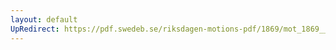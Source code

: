 ```yaml
---
layout: default
UpRedirect: https://pdf.swedeb.se/riksdagen-motions-pdf/1869/mot_1869__ak__00309.pdf
---
```

